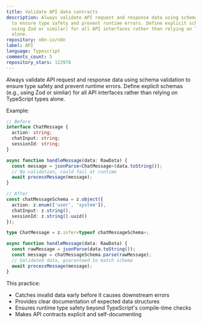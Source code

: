 ```yaml
---
title: Validate API data contracts
description: Always validate API request and response data using schema validation
  to ensure type safety and prevent runtime errors. Define explicit schemas (e.g.,
  using Zod or similar) for all API interfaces rather than relying on TypeScript types
  alone.
repository: n8n-io/n8n
label: API
language: Typescript
comments_count: 5
repository_stars: 122978
---
```


Always validate API request and response data using schema validation to ensure type safety and prevent runtime errors. Define explicit schemas (e.g., using Zod or similar) for all API interfaces rather than relying on TypeScript types alone.

Example:
```typescript
// Before
interface ChatMessage {
  action: string;
  chatInput: string;
  sessionId: string;
}

async function handleMessage(data: RawData) {
  const message = jsonParse<ChatMessage>(data.toString());
  // No validation, could fail at runtime
  await processMessage(message);
}

// After
const chatMessageSchema = z.object({
  action: z.enum(['user', 'system']),
  chatInput: z.string(),
  sessionId: z.string().uuid()
});

type ChatMessage = z.infer<typeof chatMessageSchema>;

async function handleMessage(data: RawData) {
  const rawMessage = jsonParse(data.toString());
  const message = chatMessageSchema.parse(rawMessage);
  // Validated data, guaranteed to match schema
  await processMessage(message);
}
```

This practice:
- Catches invalid data early before it causes downstream errors
- Provides clear documentation of expected data structures
- Ensures runtime type safety beyond TypeScript's compile-time checks
- Makes API contracts explicit and self-documenting